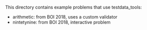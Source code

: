 This directory contains example problems that use testdata_tools:

* arithmetic: from BOI 2018, uses a custom validator
* nintetynine: from BOI 2018, interactive problem
